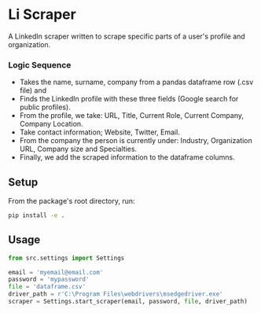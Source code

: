 # Li Scraper

A LinkedIn scraper written to scrape specific parts of a user's profile and organization.

### Logic Sequence
  - Takes the name, surname, company from a pandas dataframe row (.csv file) and
  - Finds the LinkedIn profile with these three fields (Google search for public profiles).
  - From the profile, we take: URL, Title, Current Role, Current Company, Company Location.
  - Take contact information; Website, Twitter, Email.
  - From the company the person is currently under: Industry, Organization URL, Company size and Specialties.
  - Finally, we add the scraped information to the dataframe columns.

## Setup
From the package's root directory, run:
```sh
pip install -e .
```

## Usage
```python
from src.settings import Settings

email = 'myemail@email.com'
password = 'mypassword'
file = 'dataframe.csv'
driver_path = r'C:\Program Files\webdrivers\msedgedriver.exe'
scraper = Settings.start_scraper(email, password, file, driver_path)
```
